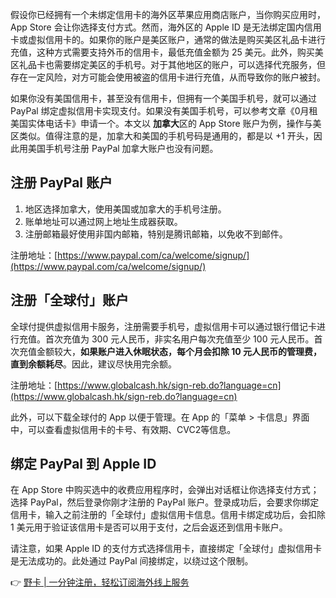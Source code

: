 假设你已经拥有一个未绑定信用卡的海外区苹果应用商店账户，当你购买应用时，App Store 会让你选择支付方式。然而，海外区的 Apple ID 是无法绑定国内信用卡或虚拟信用卡的。如果你的账户是美区账户，通常的做法是购买美区礼品卡进行充值，这种方式需要支持外币的信用卡，最低充值金额为 25 美元。此外，购买美区礼品卡也需要绑定美区的手机号。对于其他地区的账户，可以选择代充服务，但存在一定风险，对方可能会使用被盗的信用卡进行充值，从而导致你的账户被封。

如果你没有美国信用卡，甚至没有信用卡，但拥有一个美国手机号，就可以通过 PayPal 绑定虚拟信用卡实现支付。如果没有美国手机号，可以参考文章《0月租美国实体电话卡》申请一个。本文以 **加拿大**区的 App Store 账户为例，操作与美区类似。值得注意的是，加拿大和美国的手机号码是通用的，都是以 +1 开头，因此用美国手机号注册 PayPal 加拿大账户也没有问题。

## 注册 PayPal 账户

1. 地区选择加拿大，使用美国或加拿大的手机号注册。
2. 账单地址可以通过网上地址生成器获取。
3. 注册邮箱最好使用非国内邮箱，特别是腾讯邮箱，以免收不到邮件。

注册地址：[https://www.paypal.com/ca/welcome/signup/](https://www.paypal.com/ca/welcome/signup/)

## 注册「全球付」账户

全球付提供虚拟信用卡服务，注册需要手机号，虚拟信用卡可以通过银行借记卡进行充值。首次充值为 300 元人民币，非实名用户每次充值至少 100 元人民币。首次充值金额较大，**如果账户进入休眠状态，每个月会扣除 10 元人民币的管理费，直到余额耗尽**。因此，建议尽快用完余额。

注册地址：[https://www.globalcash.hk/sign-reb.do?language=cn](https://www.globalcash.hk/sign-reb.do?language=cn)

此外，可以下载全球付的 App 以便于管理。在 App 的「菜单 > 卡信息」界面中，可以查看虚拟信用卡的卡号、有效期、CVC2等信息。

## 绑定 PayPal 到 Apple ID

在 App Store 中购买选中的收费应用程序时，会弹出对话框让你选择支付方式；选择 PayPal，然后登录你刚才注册的 PayPal 账户。登录成功后，会要求你绑定信用卡，输入之前注册的「全球付」虚拟信用卡信息。信用卡绑定成功后，会扣除 1 美元用于验证该信用卡是否可以用于支付，之后会返还到信用卡账户。

请注意，如果 Apple ID 的支付方式选择信用卡，直接绑定「全球付」虚拟信用卡是无法成功的。此处通过 PayPal 间接绑定，以绕过这个限制。

👉 [野卡 | 一分钟注册，轻松订阅海外线上服务](https://bit.ly/bewildcard)